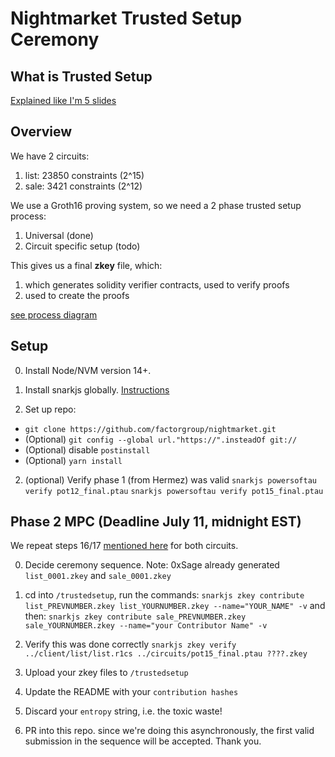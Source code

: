# Nightmarket Trusted Setup Ceremony

## What is Trusted Setup
[Explained like I'm 5 slides](https://docs.google.com/presentation/d/1ipvQEkkL-DZdZmwi_PGF_2QaVVyDjWJjTKJdDG3h5Xg/edit?usp=sharing)

## Overview
We have 2 circuits: 
1. list: 23850 constraints (2^15)
2. sale: 3421 constraints (2^12)

We use a Groth16 proving system, so we need a 2 phase trusted setup process: 
1. Universal (done)
2. Circuit specific setup (todo)

This gives us a final **zkey** file, which:
1. which generates solidity verifier contracts, used to verify proofs
2. used to create the proofs

[see process diagram](https://fvictorio.notion.site/image/https%3A%2F%2Fs3-us-west-2.amazonaws.com%2Fsecure.notion-static.com%2F5f267294-acb7-4a7b-b68d-a9ffe3fa1c71%2Fdiagram.png?table=block&id=2e2fd7a5-4c9e-429e-8d6b-57caa4b06b68&spaceId=999fcf0b-d32c-46d7-922b-b4a5f30b1f90&width=2000&userId=&cache=v2)


## Setup
0. Install Node/NVM version 14+. 

1. Install snarkjs globally. [Instructions](https://www.npmjs.com/package/snarkjs)

2. Set up repo: 
- `git clone https://github.com/factorgroup/nightmarket.git`
- (Optional) ```git config --global url."https://".insteadOf git://```
- (Optional) disable `postinstall`
- (Optional) `yarn install`

2. (optional) Verify phase 1 (from Hermez) was valid
`snarkjs powersoftau verify pot12_final.ptau`
`snarkjs powersoftau verify pot15_final.ptau`

## Phase 2 MPC (Deadline July 11, midnight EST)
We repeat steps 16/17 [mentioned here](https://github.com/factorgroup/nightmarket.git) for both circuits.

0. Decide ceremony sequence. Note: 0xSage already generated `list_0001.zkey` and `sale_0001.zkey`

1. cd into `/trustedsetup`, run the commands: 
`snarkjs zkey contribute list_PREVNUMBER.zkey list_YOURNUMBER.zkey --name="YOUR_NAME" -v`
and then:
`snarkjs zkey contribute sale_PREVNUMBER.zkey sale_YOURNUMBER.zkey --name="your Contributor Name" -v`

2. Verify this was done correctly
`snarkjs zkey verify ../client/list/list.r1cs ../circuits/pot15_final.ptau ????.zkey`

2. Upload your zkey files to `/trustedsetup`

3. Update the README with your `contribution hashes`

4. Discard your `entropy` string, i.e. the toxic waste!

5. PR into this repo. since we're doing this asynchronously, the first valid submission in the sequence will be accepted. Thank you. 
